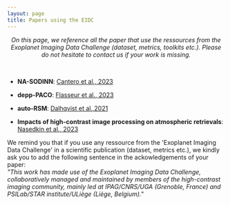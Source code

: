 ```yaml
---
layout: page
title: Papers using the EIDC
---
```


<i><center>On this page, we reference all the paper that use the ressources from the Exoplanet Imaging Data Challenge (dataset, metrics, toolkits etc.). Please do not hesitate to contact us if your work is missing.</center></i>

<br>

* **NA-SODINN**: [Cantero et al., 2023](https://arxiv.org/pdf/2302.02854.pdf)
* **depp-PACO**: [Flasseur et al., 2023](https://arxiv.org/pdf/2303.02461.pdf)
* **auto-RSM**: [Dalhqvist et al.,2021](https://arxiv.org/pdf/2109.14318.pdf)

* **Impacts of high-contrast image processing on atmospheric retrievals**: [Nasedkin et al., 2023](https://arxiv.org/pdf/2308.01343.pdf)


<link rel="stylesheet" href="https://www.w3schools.com/w3css/4/w3.css">
<link rel="stylesheet" href="https://www.w3schools.com/lib/w3-colors-2020.css">
<div class="w3-panel w3-round-large w3-2020-grape-compote">
  <p> We remind you that if you use any ressource from the 'Exoplanet Imaging Data Challenge' in a scientific publication (dataset, metrics etc.), we kindly ask you to add the following sentence in the ackowledgements of your paper:
  <br>
  <i>"This work has made use of the Exoplanet Imaging Data Challenge, collaboratively managed and maintained by members of the high-contrast imaging community, mainly led at IPAG/CNRS/UGA (Grenoble, France) and PSILab/STAR institute/ULiège (Liège, Belgium)." </i></p>
</div>



